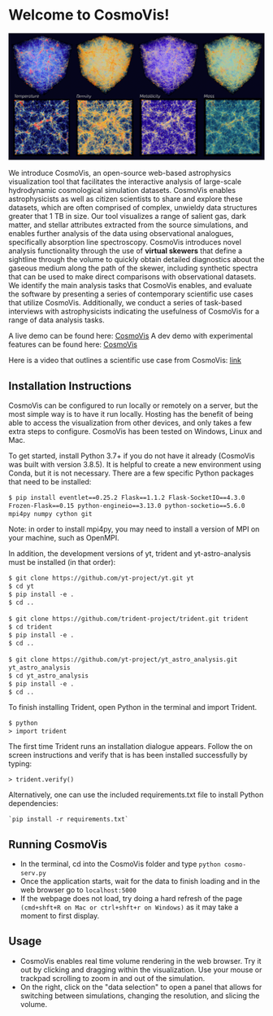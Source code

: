 # Welcome to CosmoVis!

![screenshot of cosmovis](screenshot.png)

We introduce CosmoVis, an open-source web-based astrophysics visualization tool that facilitates the interactive analysis
of large-scale hydrodynamic cosmological simulation datasets. CosmoVis enables astrophysicists as well as citizen scientists to share and explore these datasets, which are often comprised of complex, unwieldy data structures greater that 1 TB in size. Our tool visualizes a range of salient gas, dark matter, and stellar attributes extracted from the source simulations, and enables further analysis of the data using observational analogues, specifically absorption line spectroscopy. CosmoVis introduces novel analysis functionality through the use of **virtual skewers** that define a sightline through the volume to quickly obtain detailed diagnostics about the gaseous medium along the path of the skewer, including synthetic spectra that can be used to make direct comparisons with observational datasets. We identify the main analysis tasks that CosmoVis enables, and evaluate the software by presenting a series of contemporary scientific use cases that utilize CosmoVis. Additionally, we conduct a series of task-based interviews with astrophysicists indicating the usefulness of CosmoVis for a range of data analysis tasks.

A live demo can be found here: [CosmoVis](http://cosmovis.nrp-nautilus.io)
A dev demo with experimental features can be found here: [CosmoVis](http://cosmovis-dev.nrp-nautilus.io)

Here is a video that outlines a scientific use case from CosmoVis: [link](https://drive.google.com/file/d/1CPoEFf4xyQHr0zxEZMu_VgkT2a0_Nfme/view?usp=sharing)

## Installation Instructions
CosmoVis can be configured to run locally or remotely on a server, but the most simple way is to have it run locally. Hosting has the benefit of being able to access the visualization from other devices, and only takes a few extra steps to configure. CosmoVis has been tested on Windows, Linux and Mac.

To get started, install Python 3.7+ if you do not have it already (CosmoVis was built with version 3.8.5). It is helpful to create a new environment using Conda, but it is not necessary. There are a few specific Python packages that need to be installed:

	$ pip install eventlet==0.25.2 Flask==1.1.2 Flask-SocketIO==4.3.0 Frozen-Flask==0.15 python-engineio==3.13.0 python-socketio==5.6.0 mpi4py numpy cython git

Note: in order to install mpi4py, you may need to install a version of MPI on your machine, such as OpenMPI.

In addition, the development versions of yt, trident and yt-astro-analysis must be installed (in that order):

    $ git clone https://github.com/yt-project/yt.git yt
    $ cd yt
    $ pip install -e .
    $ cd ..
    
    $ git clone https://github.com/trident-project/trident.git trident
    $ cd trident
    $ pip install -e .
    $ cd ..
    
    $ git clone https://github.com/yt-project/yt_astro_analysis.git yt_astro_analysis
    $ cd yt_astro_analysis
    $ pip install -e .
    $ cd ..

To finish installing Trident, open Python in the terminal and import Trident.

    $ python
    > import trident
  
  The first time Trident runs an installation dialogue appears. Follow the on screen instructions and verify that is has been installed successfully by typing:
  
    > trident.verify()

Alternatively, one can use the included requirements.txt file to install Python dependencies:
	
	`pip install -r requirements.txt`

## Running CosmoVis
- In the terminal, cd into the CosmoVis folder and type `python cosmo-serv.py`
- Once the application starts, wait for the data to finish loading and in the web browser go to `localhost:5000`
- If the webpage does not load, try doing a hard refresh of the page `(cmd+shft+R on Mac or ctrl+shft+r on Windows)` as it may take a moment to first display.

## Usage
- CosmoVis enables real time volume rendering in the web browser. Try it out by clicking and dragging within the visualization. Use your mouse or trackpad scrolling to zoom in and out of the simulation.
- On the right, click on the "data selection" to open a panel that allows for switching between simulations, changing the resolution, and slicing the volume.
